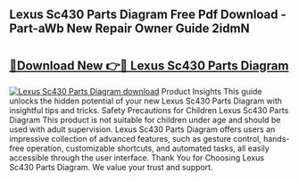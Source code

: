 ## Lexus Sc430 Parts Diagram Free Pdf Download - Part-aWb New Repair Owner Guide 2idmN

# <h2><a href="http://dfm9ex.blite.top/?on=Lexus+Sc430+Parts+Diagram">🔗Download New 👉🔴 Lexus Sc430 Parts Diagram</a></h2>

[![Lexus Sc430 Parts Diagram download](https://i.imgur.com/lujVjoI.png)](http://dfm9ex.blite.top/?on=Lexus+Sc430+Parts+Diagram)
Product Insights This guide unlocks the hidden potential of your new Lexus Sc430 Parts Diagram with insightful tips and tricks. Safety Precautions for Children Lexus Sc430 Parts Diagram This product is not suitable for children under age and should be used with adult supervision. Lexus Sc430 Parts Diagram offers users an impressive collection of advanced features, such as gesture control, hands-free operation, customizable shortcuts, and automated tasks, all easily accessible through the user interface. Thank You for Choosing Lexus Sc430 Parts Diagram. We value your trust and support.
